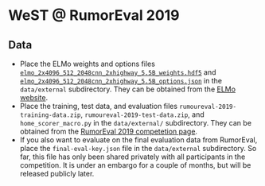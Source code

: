 # WeST @ RumorEval 2019

## Data

* Place the ELMo weights and options files
  [`elmo_2x4096_512_2048cnn_2xhighway_5.5B_weights.hdf5`](https://s3-us-west-2.amazonaws.com/allennlp/models/elmo/2x4096_512_2048cnn_2xhighway_5.5B/elmo_2x4096_512_2048cnn_2xhighway_5.5B_weights.hdf5)
  and [`elmo_2x4096_512_2048cnn_2xhighway_5.5B_options.json`](https://s3-us-west-2.amazonaws.com/allennlp/models/elmo/2x4096_512_2048cnn_2xhighway_5.5B/elmo_2x4096_512_2048cnn_2xhighway_5.5B_options.json)
  in the `data/external` subdirectory.
  They can be obtained from the [ELMo website](https://allennlp.org/elmo).
* Place the training, test data, and evaluation files
  `rumoureval-2019-training-data.zip`, `rumoureval-2019-test-data.zip`, and
  `home_scorer_macro.py` in the `data/external/` subdirectory.
  They can be obtained from the [RumorEval 2019 competetion
  page](https://competitions.codalab.org/competitions/19938).
* If you also want to evaluate on the final evaluation data from RumorEval,
  place the `final-eval-key.json` file in the `data/external` subdirectory.
  So far, this file has only been shared privately with all participants in the
  competition. It is under an embargo for a couple of months, but will be
  released publicly later.
